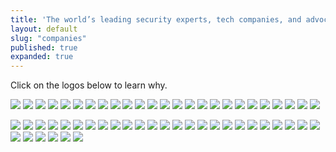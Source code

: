 ```yaml
---
title: 'The world’s leading security experts, tech companies, and advocacy groups oppose CISA.'
layout: default
slug: "companies"
published: true
expanded: true
---
```

Click on the logos below to learn why.

<a href="http://www.bsa.org/policy/security/?sc_lang=en-US" target="_blank"><img src="images/logos/adobe.png"/></a>
<a href="http://www.ccianet.org/2015/10/ccia-urges-senate-to-improve-cybersecurity-information-sharing-act/" target="_blank"><img src="images/logos/amazon.png"/></a>
<a href="https://www.washingtonpost.com/news/the-switch/wp/2015/10/20/apple-says-its-against-a-key-cybersecurity-bill-days-before-a-crucial-vote/" target="_blank"><img src="images/logos/apple.png"/></a>
<a href="http://mashable.com/2013/03/19/reddit-craigslist-cispa/#FpfED8Wdjaqw" target="_blank"><img src="images/logos/automattic.png"/></a>
<a href="http://mashable.com/2013/03/19/reddit-craigslist-cispa/#FpfED8Wdjaqw" target="_blank"><img src="images/logos/craigslist.png"/></a>
<a href="https://www.accessnow.org/cms/assets/uploads/archive/Veto-CISA-Coalition-Ltr.pdf" target="_blank"><img src="images/logos/credomobile.png"/></a>
<a href="http://www.bsa.org/policy/security/?sc_lang=en-US" target="_blank"><img src="images/logos/dell.png"/></a>
<a href="https://twitter.com/disconnectme/status/648976977769185280" target="_blank"><img src="images/logos/disconnect.png"/></a>
<a href="https://www.washingtonpost.com/news/the-switch/wp/2015/10/20/apple-says-its-against-a-key-cybersecurity-bill-days-before-a-crucial-vote/" target="_blank"><img src="images/logos/dropbox.png"/></a>
<a href="https://twitter.com/duckduckgo/status/658721998684758017" target="_blank"><img src="images/logos/duckduckgo.png"/></a>
<a href="http://www.ccianet.org/2015/10/ccia-urges-senate-to-improve-cybersecurity-information-sharing-act/" target="_blank"><img src="images/logos/ebay.png"/></a>
<a href="http://www.ccianet.org/2015/10/ccia-urges-senate-to-improve-cybersecurity-information-sharing-act/" target="_blank"><img src="images/logos/google.png"/></a>
<a href="https://twitter.com/pablochavez/status/658083480178466816" target="_blank"><img src="images/logos/linkedin.png"/></a>
<a href="http://www.ccianet.org/2015/10/ccia-urges-senate-to-improve-cybersecurity-information-sharing-act/" target="_blank"><img src="images/logos/microsoft.png"/></a>
<a href="https://blog.mozilla.org/netpolicy/2015/03/02/mozilla-statement-on-cisa/" target="_blank"><img src="images/logos/mozilla.png"/></a>
<a href="http://www.ccianet.org/2015/10/ccia-urges-senate-to-improve-cybersecurity-information-sharing-act/" target="_blank"><img src="images/logos/netflix.png"/></a>
<a href="http://www.bsa.org/policy/security/?sc_lang=en-US" target="_blank"><img src="images/logos/oracle.png"/></a>
<a href="https://twitter.com/buyvpnservice/status/629010377301364736" target="_blank"><img src="images/logos/privateinternetaccess.jpg"/></a>
<a href="https://twitter.com/reddit/status/654714193040400384" target="_blank"><img src="images/logos/reddit.png"/></a>
<a href="https://twitter.com/Benioff/status/647422363890544640" target="_blank"><img src="images/logos/salesforce.png"/></a>
<a href="https://twitter.com/twilio/status/649320310777380864" target="_blank"><img src="images/logos/twilio.png"/></a>
<a href="https://twitter.com/policy/status/656288688364609536" target="_blank"><img src="images/logos/twitter.png"/></a>
<a href="https://twitter.com/wikimediapolicy/status/655179547994816512" target="_blank"><img src="images/logos/wikipedia.png"/></a>
<a href="http://www.ccianet.org/2015/10/ccia-urges-senate-to-improve-cybersecurity-information-sharing-act/" target="_blank"><img src="images/logos/yahoo.png"/></a>
<a href="https://twitter.com/Yelp/status/655938689952976896" target="_blank"><img src="images/logos/yelp.png"/></a>

<a href="https://www.newamerica.org/oti/coalition-letter-from-55-civil-society-groups-security-experts-and-academics-opposing-cisa/" target="_blank"><img src="images/logos/access.jpg"/></a>
<a href="https://www.newamerica.org/oti/coalition-letter-from-55-civil-society-groups-security-experts-and-academics-opposing-cisa/" target="_blank"><img src="images/logos/adc.jpg"/></a>
<a href="https://www.newamerica.org/oti/coalition-letter-from-55-civil-society-groups-security-experts-and-academics-opposing-cisa/" target="_blank"><img src="images/logos/aclu.png"/></a>
<a href="https://www.newamerica.org/oti/coalition-letter-from-55-civil-society-groups-security-experts-and-academics-opposing-cisa/" target="_blank"><img src="images/logos/ala.png"/></a>
<a href="https://www.newamerica.org/oti/coalition-letter-from-55-civil-society-groups-security-experts-and-academics-opposing-cisa/" target="_blank"><img src="images/logos/arl.jpg"/></a>
<a href="https://www.newamerica.org/oti/coalition-letter-from-55-civil-society-groups-security-experts-and-academics-opposing-cisa/" target="_blank"><img src="images/logos/bordc.jpg"/></a>
<a href="https://www.newamerica.org/oti/coalition-letter-from-55-civil-society-groups-security-experts-and-academics-opposing-cisa/" target="_blank"><img src="images/logos/brennancenter.png"/></a>
<a href="https://www.newamerica.org/oti/coalition-letter-from-55-civil-society-groups-security-experts-and-academics-opposing-cisa/" target="_blank"><img src="images/logos/cdt.png"/></a>
<a href="https://www.newamerica.org/oti/coalition-letter-from-55-civil-society-groups-security-experts-and-academics-opposing-cisa/" target="_blank"><img src="images/logos/constitutionproject.jpg"/></a>
<a href="https://www.newamerica.org/oti/coalition-letter-from-55-civil-society-groups-security-experts-and-academics-opposing-cisa/" target="_blank"><img src="images/logos/cair.jpg"/></a>
<a href="https://www.newamerica.org/oti/coalition-letter-from-55-civil-society-groups-security-experts-and-academics-opposing-cisa/" target="_blank"><img src="images/logos/ddf.jpg"/></a>
<a href="https://www.newamerica.org/oti/coalition-letter-from-55-civil-society-groups-security-experts-and-academics-opposing-cisa/" target="_blank"><img src="images/logos/demandprogress.png"/></a>
<a href="https://www.newamerica.org/oti/coalition-letter-from-55-civil-society-groups-security-experts-and-academics-opposing-cisa/" target="_blank"><img src="images/logos/ddc.png"/></a>
<a href="https://www.newamerica.org/oti/coalition-letter-from-55-civil-society-groups-security-experts-and-academics-opposing-cisa/" target="_blank"><img src="images/logos/eff.jpg"/></a>
<a href="https://www.newamerica.org/oti/coalition-letter-from-55-civil-society-groups-security-experts-and-academics-opposing-cisa/" target="_blank"><img src="images/logos/fftf.png"/></a>
<a href="https://www.newamerica.org/oti/coalition-letter-from-55-civil-society-groups-security-experts-and-academics-opposing-cisa/" target="_blank"><img src="images/logos/freepress.png"/></a>
<a href="https://www.newamerica.org/oti/coalition-letter-from-55-civil-society-groups-security-experts-and-academics-opposing-cisa/" target="_blank"><img src="images/logos/freedomworks.png"/></a>
<a href="https://www.newamerica.org/oti/coalition-letter-from-55-civil-society-groups-security-experts-and-academics-opposing-cisa/" target="_blank"><img src="images/logos/fp.png"/></a>
<a href="https://www.newamerica.org/oti/coalition-letter-from-55-civil-society-groups-security-experts-and-academics-opposing-cisa/" target="_blank"><img src="images/logos/gap.png"/></a>
<a href="https://www.newamerica.org/oti/coalition-letter-from-55-civil-society-groups-security-experts-and-academics-opposing-cisa/" target="_blank"><img src="images/logos/hf.jpg"/></a>
<a href="https://www.newamerica.org/oti/coalition-letter-from-55-civil-society-groups-security-experts-and-academics-opposing-cisa/" target="_blank"><img src="images/logos/hrw.gif"/></a>
<a href="https://www.newamerica.org/oti/coalition-letter-from-55-civil-society-groups-security-experts-and-academics-opposing-cisa/" target="_blank"><img src="images/logos/libertycoalition.png"/></a>
<a href="https://www.newamerica.org/oti/coalition-letter-from-55-civil-society-groups-security-experts-and-academics-opposing-cisa/" target="_blank"><img src="images/logos/ma.jpg"/></a>
<a href="https://www.newamerica.org/oti/coalition-letter-from-55-civil-society-groups-security-experts-and-academics-opposing-cisa/" target="_blank"><img src="images/logos/nacdl.png"/></a>
<a href="https://www.newamerica.org/oti/coalition-letter-from-55-civil-society-groups-security-experts-and-academics-opposing-cisa/" target="_blank"><img src="images/logos/oti.png"/></a>
<a href="https://www.newamerica.org/oti/coalition-letter-from-55-civil-society-groups-security-experts-and-academics-opposing-cisa/" target="_blank"><img src="images/logos/openthegovernment.png"/></a>
<a href="https://www.newamerica.org/oti/coalition-letter-from-55-civil-society-groups-security-experts-and-academics-opposing-cisa/" target="_blank"><img src="images/logos/pen.png"/></a>
<a href="https://www.newamerica.org/oti/coalition-letter-from-55-civil-society-groups-security-experts-and-academics-opposing-cisa/" target="_blank"><img src="images/logos/rt4.png"/></a>
<a href="https://www.newamerica.org/oti/coalition-letter-from-55-civil-society-groups-security-experts-and-academics-opposing-cisa/" target="_blank"><img src="images/logos/rstreet.jpg"/></a>
<a href="https://www.newamerica.org/oti/coalition-letter-from-55-civil-society-groups-security-experts-and-academics-opposing-cisa/" target="_blank"><img src="images/logos/sna.jpg"/></a>
<a href="https://www.newamerica.org/oti/coalition-letter-from-55-civil-society-groups-security-experts-and-academics-opposing-cisa/" target="_blank"><img src="images/logos/xlab.png"/></a>
